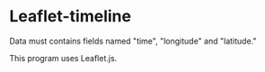 Leaflet-timeline====Data must contains fields named "time", "longitude" and "latitude."This program uses Leaflet.js.